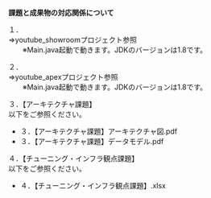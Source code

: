 <b>課題と成果物の対応関係について</b>


１．<br>
⇒youtube_showroomプロジェクト参照<br>
　　※Main.java起動で動きます。JDKのバージョンは1.8です。<br>

２．<br>
⇒youtube_apexプロジェクト参照<br>
　　※Main.java起動で動きます。JDKのバージョンは1.8です。<br>


３．【アーキテクチャ課題】<br>
以下をご参照ください。<br>
<ul>
<li>３．【アーキテクチャ課題】アーキテクチャ図.pdf</li>
<li>３．【アーキテクチャ課題】データモデル.pdf</li>
</ul>

４．【チューニング・インフラ観点課題】<br>
以下をご参照ください。<br>
<ul>
<li>４．【チューニング・インフラ観点課題】.xlsx</li>
</ul>
